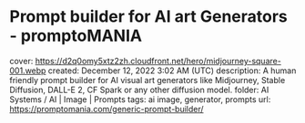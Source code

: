 # Prompt builder for AI art Generators - promptoMANIA

cover: https://d2q0omy5xtz2zh.cloudfront.net/hero/midjourney-square-001.webp
created: December 12, 2022 3:02 AM (UTC)
description: A human friendly prompt builder for AI visual art generators like Midjourney, Stable Diffusion, DALL-E 2, CF Spark or any other diffusion model.
folder: AI Systems / AI | Image | Prompts
tags: ai image, generator, prompts
url: https://promptomania.com/generic-prompt-builder/
